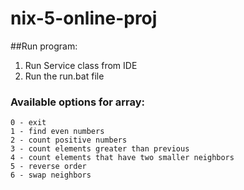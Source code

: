# nix-5-online-proj
##Run program:
1. Run Service class from IDE
2. Run the run.bat file
### Available options for array: 

    0 - exit  
    1 - find even numbers  
    2 - count positive numbers  
    3 - count elements greater than previous  
    4 - count elements that have two smaller neighbors  
    5 - reverse order  
    6 - swap neighbors
